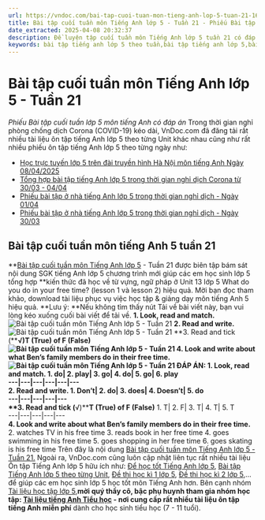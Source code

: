 ```yaml
---
url: https://vndoc.com/bai-tap-cuoi-tuan-mon-tieng-anh-lop-5-tuan-21-162704
title: Bài tập cuối tuần môn Tiếng Anh lớp 5 - Tuần 21 - Phiếu Bài tập cuối tuần lớp 5 môn tiếng Anh có đáp án - VnDoc.com
date_extracted: 2025-04-08 20:32:37
description: Đề luyện tập cuối tuần môn Tiếng Anh lớp 5 tuần 21 có đáp án giúp hệ thống kiến thức từ vựng ngữ pháp có trong trong Unit 13 lớp 5 What do you do in your free time? cho các em học sinh tham khảo, ôn tập.
keywords: bài tập tiếng anh lớp 5 theo tuần,bài tập tiếng anh lớp 5,bài tập tiếng anh lớp 5 theo unit,bài tập cuối tuần lớp 5,bài tập cuối tuần lớp 5 tuần 21,bài tập cuối tuần lớp 5 tuần 21 môn tiếng anh,bài tập cuối tuần tiếng anh lớp 5,phiếu bài tập cuối tuần lớp 5,phiếu bài tập cuối tuần lớp 5 tuần 21,Đề luyện cuối tuần môn Tiếng Anh lớp 5,bài tập cuối tuần tiếng anh lớp 5 tuần 21,unit 13 lớp 5,what do you do in your free time
---
```


# Bài tập cuối tuần môn Tiếng Anh lớp 5 - Tuần 21
 _Phiếu Bài tập cuối tuần lớp 5 môn tiếng Anh có đáp án_
Trong thời gian nghỉ phòng chống dịch Corona \(COVID-19\) kéo dài, VnDoc.com đã đăng tải rất nhiều tài liệu ôn tập tiếng Anh lớp 5 theo từng Unit khác nhau cũng như rất nhiều phiếu ôn tập tiếng Anh lớp 5 theo từng ngày như:
  * [Học trực tuyến lớp 5 trên đài truyền hình Hà Nội môn tiếng Anh Ngày 08/04/2025](<https://vndoc.com/hoc-truc-tuyen-lop-5-tren-dai-truyen-hinh-mon-tieng-anh-196315>)
  * [Tổng hợp bài tập tiếng Anh lớp 5 trong thời gian nghỉ dịch Corona từ 30/03 - 04/04](<https://vndoc.com/tong-hop-bai-tap-tieng-anh-lop-5-trong-thoi-gian-nghi-195526>)
  * [Phiếu bài tập ở nhà tiếng Anh lớp 5 trong thời gian nghỉ dịch - Ngày 01/04](<https://vndoc.com/phieu-bai-tap-o-nha-tieng-anh-lop-5-trong-thoi-gian-nghi-dich-ngay-01-04-196947>)
  * [Phiếu bài tập ở nhà tiếng Anh lớp 5 trong thời gian nghỉ dịch - Ngày 30/03](<https://vndoc.com/phieu-bai-tap-o-nha-tieng-anh-lop-5-trong-thoi-gian-nghi-dich-ngay-30-03-196841>)

## Bài tập cuối tuần môn tiếng Anh 5 tuần 21
**[Bài tập cuối tuần môn Tiếng Anh lớp 5](<https://vndoc.com/bai-tap-cuoi-tuan-tieng-anh-lop5>) \- Tuần 21 được biên tập bám sát nội dung SGK tiếng Anh lớp 5 chương trình mới giúp các em học sinh lớp 5 tổng hợp **kiến thức đã học về từ vựng, ngữ pháp ở Unit 13 lớp 5 What do you do in your free time? \(lesson 1 và lesson 2\) hiệu quả. Mời bạn đọc tham khảo, download tài liệu phục vụ việc học tập & giảng dạy môn tiếng Anh 5 hiệu quả.
**Lưu ý: **Nếu không tìm thấy nút Tải về bài viết này, bạn vui lòng kéo xuống cuối bài viết để tải về.
**1\. Look, read and match.**
![Bài tập cuối tuần môn Tiếng Anh lớp 5 - Tuần 21](https://i.vdoc.vn/data/image/2019/01/17/bai-tap-cuoi-tuan-mon-tieng-anh-lop-5-tuan-21-1.JPG)
**2\. Read and write.**
![Bài tập cuối tuần môn Tiếng Anh lớp 5 - Tuần 21](https://i.vdoc.vn/data/image/2019/01/17/bai-tap-cuoi-tuan-mon-tieng-anh-lop-5-tuan-21-2.JPG)
**3\. Read and tick \(****√\)****T \(True\) of F \(False\)**
![Bài tập cuối tuần môn Tiếng Anh lớp 5 - Tuần 21](https://i.vdoc.vn/data/image/2019/01/17/bai-tap-cuoi-tuan-mon-tieng-anh-lop-5-tuan-21-3.JPG)
**4\. Look and write about what Ben’s family members do in their free time.**
![Bài tập cuối tuần môn Tiếng Anh lớp 5 - Tuần 21](https://i.vdoc.vn/data/image/2019/01/17/bai-tap-cuoi-tuan-mon-tieng-anh-lop-5-tuan-21-4.JPG)
**ĐÁP ÁN:**
**1\. Look, read and match.**
1\. do| 2\. play| 3\. go| 4\. do| 5\. go| 6\. play  
---|---|---|---|---|---  
**2\. Read and write.**
1\. Don’t| 2\. do| 3\. does| 4\. Doesn’t| 5\. do  
---|---|---|---|---  
**3\. Read and tick \(****√\)****T \(True\) of F \(False\)**
1\. T| 2\. F| 3\. T| 4\. T| 5\. T  
---|---|---|---|---  
**4\. Look and write about what Ben’s family members do in their free time.**
2\. watches TV in his free time
3\. reads book in her free time
4\. goes swimming in his free time
5\. goes shopping in her free time
6\. goes skating is his free time
Trên đây là nội dung [Bài tập cuối tuần môn Tiếng Anh lớp 5 - Tuần 21.](<https://vndoc.com/bai-tap-cuoi-tuan-mon-tieng-anh-lop-5-tuan-21-162704>) Ngoài ra, VnDoc.com cũng luôn cập nhật liên tục rất nhiều tài liệu Ôn tập Tiếng Anh lớp 5 hữu ích như: [Để học tốt Tiếng Anh lớp 5](<https://vndoc.com/tieng-anh-lop5>), [Bài tập Tiếng Anh lớp 5 theo từng Unit](<https://vndoc.com/test-tieng-anh-lop5>), [Đề thi học kì 1 lớp 5](<https://vndoc.com/de-thi-hoc-ki-1-lop5>), [Đề thi học kì 2 lớp 5](<https://vndoc.com/de-thi-hoc-ki-2-lop5>),... để giúp các em học sinh lớp 5 học tốt môn Tiếng Anh hơn.
Bên cạnh nhóm [Tài liệu học tập lớp 5](</goto?u=aHR0cHM6Ly93d3cuZmFjZWJvb2suY29tL2dyb3Vwcy9UYWkubGlldS5ob2MudGFwLmxvcC41LlZORE9DLw%3D%3D>),**mời quý thầy cô, bậc phụ huynh tham gia nhóm học tập: [Tài liệu tiếng Anh Tiểu học](</goto?u=aHR0cHM6Ly93d3cuZmFjZWJvb2suY29tL2dyb3Vwcy90YWlsaWV1dGllbmdhbmh0aWV1aG9jLw%3D%3D>) \- nơi cung cấp rất nhiều tài liệu ôn tập tiếng Anh miễn phí** dành cho học sinh tiểu học \(7 - 11 tuổi\).
